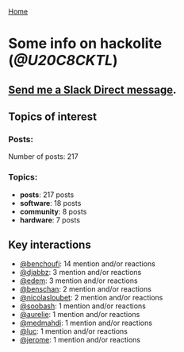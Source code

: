 [Home](https://kelu124.github.io/echommunity/)

# Some info on __hackolite__ (_@U20C8CKTL_)


## [Send me a Slack Direct message](https://echopen.slack.com/messages/@hackolite/).

## Topics of interest

### Posts: 

Number of posts: 217

### Topics:

* __posts__: 217 posts
* __software__: 18 posts
* __community__: 8 posts
* __hardware__: 7 posts

## Key interactions 

* [@benchoufi](./U0B47KC3S.md): 14 mention and/or reactions
* [@djabbz](./U2PFHNN3C.md): 3 mention and/or reactions
* [@edem](./U34N7NQNR.md): 3 mention and/or reactions
* [@benschan](./U1PKXQVDW.md): 2 mention and/or reactions
* [@nicolasloubet](./U04H8570R.md): 2 mention and/or reactions
* [@soobash](./U1PAGSKGU.md): 1 mention and/or reactions
* [@aurelie](./U37GZRZU6.md): 1 mention and/or reactions
* [@medmahdi](./U36QEPF51.md): 1 mention and/or reactions
* [@luc](./U0AAL4W13.md): 1 mention and/or reactions
* [@jerome](./U07UEJC2H.md): 1 mention and/or reactions
